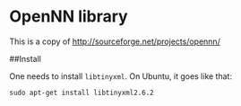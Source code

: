 OpenNN library
======

This is a copy of http://sourceforge.net/projects/opennn/

##Install

One needs to install `libtinyxml`. On Ubuntu, it goes like that:

```
sudo apt-get install libtinyxml2.6.2
```
